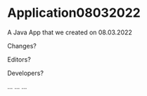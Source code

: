 # Application08032022
A Java App that we created on 08.03.2022

Changes?

Editors?

Developers?

...
...
...

